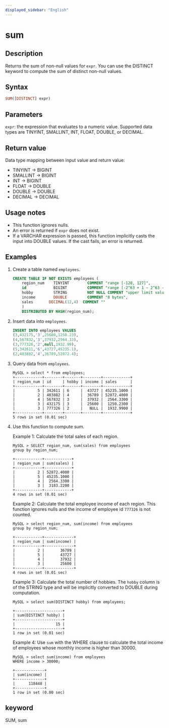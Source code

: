 ```yaml
---
displayed_sidebar: "English"
---
```


# sum

## Description

Returns the sum of non-null values for `expr`. You can use the DISTINCT keyword to compute the sum of distinct non-null values.

## Syntax

```Haskell
SUM([DISTINCT] expr)
```

## Parameters

`expr`: the expression that evaluates to a numeric value. Supported data types are TINYINT, SMALLINT, INT, FLOAT, DOUBLE, or DECIMAL.

## Return value

Data type mapping between input value and return value:

- TINYINT -> BIGINT
- SMALLINT -> BIGINT
- INT -> BIGINT
- FLOAT -> DOUBLE
- DOUBLE -> DOUBLE
- DECIMAL -> DECIMAL

## Usage notes

- This function ignores nulls.
- An error is returned if `expr` does not exist.
- If a VARCHAR expression is passed, this function implicitly casts the input into DOUBLE values. If the cast fails, an error is returned.

## Examples

1. Create a table named `employees`.

    ```SQL
    CREATE TABLE IF NOT EXISTS employees (
        region_num    TINYINT        COMMENT "range [-128, 127]",
        id            BIGINT         COMMENT "range [-2^63 + 1 ~ 2^63 - 1]",
        hobby         STRING         NOT NULL COMMENT "upper limit value 65533 bytes",
        income        DOUBLE         COMMENT "8 bytes",
        sales       DECIMAL(12,4)  COMMENT ""
        )
        DISTRIBUTED BY HASH(region_num);
    ```

2. Insert data into `employees`.

    ```SQL
    INSERT INTO employees VALUES
    (3,432175,'3',25600,1250.23),
    (4,567832,'3',37932,2564.33),
    (3,777326,'2',null,1932.99),
    (5,342611,'6',43727,45235.1),
    (2,403882,'4',36789,52872.4);
    ```

3. Query data from `employees`.

    ```Plain Text
    MySQL > select * from employees;
    +------------+--------+-------+--------+------------+
    | region_num | id     | hobby | income | sales      |
    +------------+--------+-------+--------+------------+
    |          5 | 342611 | 6     |  43727 | 45235.1000 |
    |          2 | 403882 | 4     |  36789 | 52872.4000 |
    |          4 | 567832 | 3     |  37932 |  2564.3300 |
    |          3 | 432175 | 3     |  25600 |  1250.2300 |
    |          3 | 777326 | 2     |   NULL |  1932.9900 |
    +------------+--------+-------+--------+------------+
    5 rows in set (0.01 sec)
    ```

4. Use this function to compute sum.

    Example 1: Calculate the total sales of each region.

    ```Plain Text
    MySQL > SELECT region_num, sum(sales) from employees
    group by region_num;

    +------------+------------+
    | region_num | sum(sales) |
    +------------+------------+
    |          2 | 52872.4000 |
    |          5 | 45235.1000 |
    |          4 |  2564.3300 |
    |          3 |  3183.2200 |
    +------------+------------+
    4 rows in set (0.01 sec)
    ```

    Example 2: Calculate the total employee income of each region. This function ignores nulls and the income of employee id `777326` is not counted.

    ```Plain Text
    MySQL > select region_num, sum(income) from employees
    group by region_num;

    +------------+-------------+
    | region_num | sum(income) |
    +------------+-------------+
    |          2 |       36789 |
    |          5 |       43727 |
    |          4 |       37932 |
    |          3 |       25600 |
    +------------+-------------+
    4 rows in set (0.01 sec)
    ```

    Example 3: Calculate the total number of hobbies. The `hobby` column is of the STRING type and will be implicitly converted to DOUBLE during computation.

    ```Plain Text
    MySQL > select sum(DISTINCT hobby) from employees;

    +---------------------+
    | sum(DISTINCT hobby) |
    +---------------------+
    |                  15 |
    +---------------------+
    1 row in set (0.01 sec)
    ```

    Example 4: Use `sum` with the WHERE clause to calculate the total income of employees whose monthly income is higher than 30000.

    ```Plain Text
    MySQL > select sum(income) from employees
    WHERE income > 30000;

    +-------------+
    | sum(income) |
    +-------------+
    |      118448 |
    +-------------+
    1 row in set (0.00 sec)
    ```

## keyword

SUM, sum
